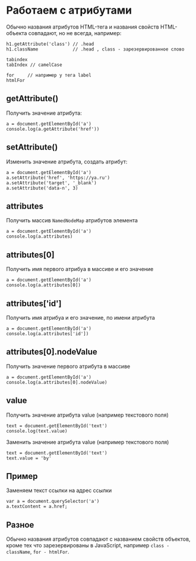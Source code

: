 # Работаем с атрибутами

Обычно названия атрибутов HTML-тега и названия свойств HTML-объекта совпадают, но не всегда, например:

    h1.getAttribute('class') // .head
    h1.className             // .head , class - зарезервированное слово

    tabindex
    tabIndex // camelCase

    for     // например у тега label
    htmlFor

## getAttribute()
Получить значение атрибута:

    a = document.getElementById('a')
    console.log(a.getAttribute('href'))

## setAttribute()
Изменить значение атрибута, создать атрибут:

    a = document.getElementById('a')
    a.setAttribute('href', 'https://ya.ru')
    a.setAttribute('target', '_blank')
    a.setAttribute('data-n', 3)

## attributes
Получить массив `NamedNodeMap` атрибутов элемента

    a = document.getElementById('a')
    console.log(a.attributes)

## attributes[0]
Получить имя первого атрибуа в массиве и его значение

    a = document.getElementById('a')
    console.log(a.attributes[0])

## attributes['id']
Получить имя атрибуа и его значение, по имени атрибута

    a = document.getElementById('a')
    console.log(a.attributes['id'])

## attributes[0].nodeValue
Получить значение первого атрибута в массиве

    a = document.getElementById('a')
    console.log(a.attributes[0].nodeValue)

## value
Получить значение атрибута value (например текстового поля)

    text = document.getElementById('text')
    console.log(text.value)

Заменить значение атрибута value (например текстового поля)

    text = document.getElementById('text')
    text.value = 'by'

## Пример
Заменяем текст ссылки на адрес ссылки

    var a = document.querySelector('a')
    a.textContent = a.href;

## Разное
Обычно названия атрибутов совпадают с названием свойств объектов, кроме тех что зарезервированы в JavaScript, например `class - className`, `for - htmlFor`.
